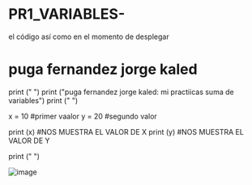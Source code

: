 # PR1_VARIABLES-
 el código así como en el momento de desplegar 
# puga fernandez jorge kaled

print (" ")
print ("puga fernandez jorge kaled: mi practiicas suma de variables")
print (" ")

x = 10 #primer vaalor 
y = 20 #segundo valor

print (x) #NOS MUESTRA EL VALOR DE X
print (y) #NOS MUESTRA EL VALOR DE Y

print (" ")

![image](https://github.com/user-attachments/assets/092ed6ee-72c8-4aaf-8482-420faa78559b)

